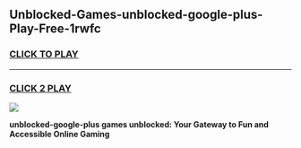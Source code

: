 
## Unblocked-Games-unblocked-google-plus-Play-Free-1rwfc
<h3>
<a href="https://premium76.site?title=unblocked-google-plus&ref=18A1">CLICK TO PLAY</a></h3>
<hr>

<h3>
<a href="https://premium76.site?title=unblocked-google-plus&ref=18A1">CLICK 2 PLAY</a>
  
</h3>

<a href="https://premium76.site?title=unblocked-google-plus&ref=18A1"><img src="https://clearcache.store/games.png"></a>


**unblocked-google-plus games unblocked: Your Gateway to Fun and Accessible Online Gaming**
